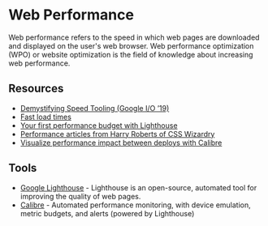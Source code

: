 # Web Performance

Web performance refers to the speed in which web pages are downloaded and
displayed on the user's web browser. Web performance optimization (WPO) or
website optimization is the field of knowledge about increasing web performance.

## Resources

- [Demystifying Speed Tooling (Google I/O ’19)]
- [Fast load times]
- [Your first performance budget with Lighthouse]
- [Performance articles from Harry Roberts of CSS Wizardry]
- [Visualize performance impact between deploys with Calibre]

## Tools

- [Google Lighthouse] - Lighthouse is an open-source, automated tool for
  improving the quality of web pages.
- [Calibre] - Automated performance monitoring, with device emulation, metric
  budgets, and alerts (powered by Lighthouse)

[demystifying speed tooling (google i/o ’19)]: https://www.youtube.com/watch?v=mLjxXPHuIJo
[fast load times]: https://web.dev/fast
[your first performance budget with lighthouse]: https://bitsofco.de/your-first-performance-budget-with-lighthouse/
[performance articles from harry roberts of css wizardry]: https://csswizardry.com/archive/
[visualize performance impact between deploys with calibre]: https://calibreapp.com/blog/visualise-performance-impact-between-deploys
[google lighthouse]: https://developers.google.com/web/tools/lighthouse/
[calibre]: https://calibreapp.com/
